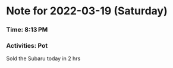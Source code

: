 # Note for 2022-03-19 (Saturday)
### Time: 8:13 PM
### Activities: Pot

Sold the Subaru today in 2 hrs
